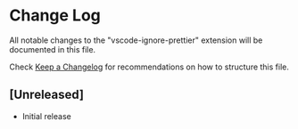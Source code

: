 # Change Log

All notable changes to the "vscode-ignore-prettier" extension will be documented in this file.

Check [Keep a Changelog](http://keepachangelog.com/) for recommendations on how to structure this file.

## [Unreleased]

- Initial release
